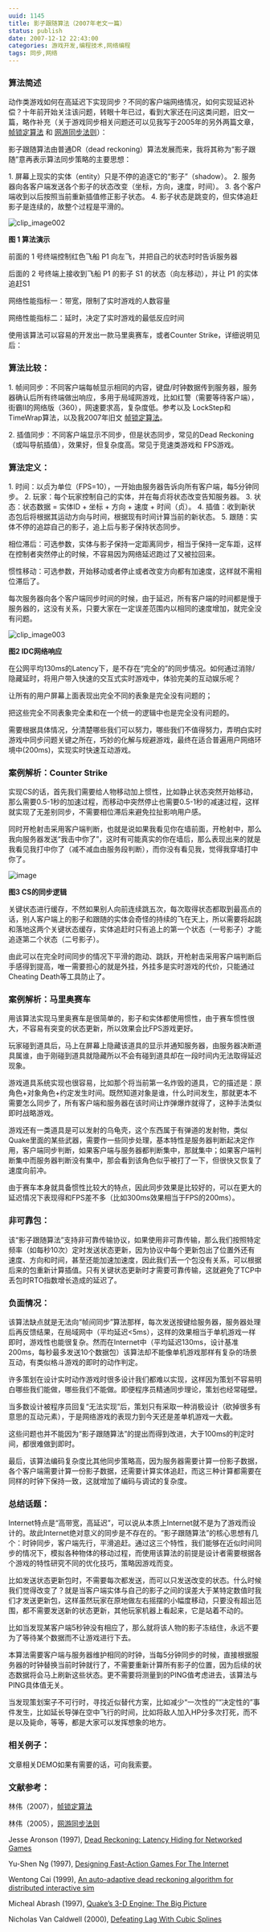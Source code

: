 ```yaml
---
uuid: 1145
title: 影子跟随算法（2007年老文一篇）
status: publish
date: 2007-12-12 22:43:00
categories: 游戏开发,编程技术,网络编程
tags: 同步,网络
---
```

### 算法简述

动作类游戏如何在高延迟下实现同步？不同的客户端网络情况，如何实现延迟补偿？十年前开始关注该问题，转眼十年已过，看到大家还在问这类问题，旧文一篇，略作补充（关于游戏同步相关问题还可以见我写于2005年的另外两篇文章，[帧锁定算法](http://www.skywind.me/blog/archives/131) 和
[网游同步法则](http://www.skywind.me/blog/archives/112)）：

影子跟随算法由普通DR（dead reckoning）算法发展而来，我将其称为“影子跟随”意再表示算法同步策略的主要思想：

1\. 屏幕上现实的实体（entity）只是不停的追逐它的“影子”（shadow）。
2\. 服务器向各客户端发送各个影子的状态改变（坐标，方向，速度，时间）。
3\. 各个客户端收到以后按照当前重新插值修正影子状态。
4\. 影子状态是跳变的，但实体追赶影子是连续的，故整个过程是平滑的。

![clip_image002](https://skywind3000.github.io/images/blog/wp-content/2015/04/clip_image002_thumb.jpg)

**图 1 算法演示**

<!--more-->

前面的 1 号终端控制红色飞船 P1 向左飞，并把自己的状态时时告诉服务器

后面的 2 号终端上接收到飞船 P1 的影子 S1 的状态（向左移动），并让 P1 的实体追赶S1

网络性能指标一：带宽，限制了实时游戏的人数容量

网络性能指标二：延时，决定了实时游戏的最低反应时间

使用该算法可以容易的开发出一款马里奥赛车，或者Counter Strike，详细说明见后：

### 算法比较：

1\. 帧间同步：不同客户端每帧显示相同的内容，键盘/时钟数据传到服务器，服务器确认后所有终端做出响应，多用于局域网游戏，比如红警（需要等待客户端），街霸II的网络版（360），网速要求高，复杂度低。参考以及 LockStep和TimeWrap算法，以及我2007年旧文 [帧锁定算法](http://www.skywind.me/blog/archives/131)。

2\. 插值同步：不同客户端显示不同步，但是状态同步，常见的Dead Reckoning（或叫导航插值），效果好，但复杂度高。常见于竞速类游戏和 FPS游戏。

### 算法定义：

1\. 时间：以贞为单位（FPS=10），一开始由服务器告诉向所有客户端，每5分钟同步。
2\. 玩家：每个玩家控制自己的实体，并在每贞将状态改变告知服务器。
3\. 状态：状态数据 = 实体ID + 坐标 + 方向 + 速度 + 时间（贞）。
4\. 插值：收到新状态包后将根据其运动方向与时间，根据现有时间计算当前的新状态。
5\. 跟随：实体不停的追踪自己的影子，追上后与影子保持状态同步。

相位滞后：可选参数，实体与影子保持一定距离同步，相当于保持一定车距，这样在控制者突然停止的时候，不容易因为网络延迟跑过了又被拉回来。

惯性移动：可选参数，开始移动或者停止或者改变方向都有加速度，这样就不需相位滞后了。

每次服务器向各个客户端同步时间的时候，由于延迟，所有客户端的时间都是慢于服务器的，这没有关系，只要大家在一定误差范围内以相同的速度增加，就完全没有问题。

![clip_image003](https://skywind3000.github.io/images/blog/wp-content/2015/04/clip_image003_thumb.gif)

**图2 IDC网络响应**

在公网平均130ms的Latency下，是不存在“完全的”的同步情况。如何通过消除/隐藏延时，将用户带入快速的交互式实时游戏中，体验完美的互动娱乐呢？

让所有的用户屏幕上面表现出完全不同的表象是完全没有问题的；

把这些完全不同表象完全柔和在一个统一的逻辑中也是完全没有问题的。

需要根据具体情况，分清楚哪些我们可以努力，哪些我们不值得努力，弄明白实时游戏中同步问题关键之所在，巧妙的化解与规避游戏，最终在适合普遍用户网络环境中(200ms)，实现实时快速互动游戏。

### 案例解析：Counter Strike

实现CS的话，首先我们需要给人物移动加上惯性，比如静止状态突然开始移动，那么需要0.5-1秒的加速过程，而移动中突然停止也需要0.5-1秒的减速过程，这样就实现了无差别同步，不需要相位滞后来避免拉扯影响用户感。

同时开枪射击采用客户端判断，也就是说如果我看见你在墙前面，开枪射中，那么我向服务器发送“我击中你了”，这时有可能真实的你在墙后，那么表现出来的就是我看见我打中你了（减不减血由服务段判断），而你没有看见我，觉得我穿墙打中你了。

![image](https://skywind3000.github.io/images/blog/wp-content/2015/04/image_thumb.png)

**图3 CS的同步逻辑**

关键状态进行缓存，不然如果别人向前连续跳五次，每次取得状态都取到最高点的话，别人客户端上的影子和跟随的实体会奇怪的持续的飞在天上，所以需要将起跳和落地这两个关键状态缓存，实体追赶时只有追上的第一个状态（一号影子）才能追逐第二个状态（二号影子）。

由此可以在完全时间同步的情况下平滑的跑动、跳跃，开枪射击采用客户端判断后手感得到提高，唯一需要担心的就是外挂，外挂多是实时游戏的代价，只能通过Cheating Death等工具防止了。

### 案例解析：马里奥赛车

用该算法实现马里奥赛车是很简单的，影子和实体都使用惯性，由于赛车惯性很大，不容易有突变的状态更新，所以效果会比FPS游戏更好。

玩家碰到道具后，马上在屏幕上隐藏该道具的显示并通知服务器，由服务器决断道具属谁，由于刚碰到道具就隐藏所以不会有碰到道具却在一段时间内无法取得延迟现象。

游戏道具系统实现也很容易，比如那个将当前第一名炸毁的道具，它的描述是：原角色+对象角色+约定发生时间。既然知道对象是谁，什么时间发生，那就更本不需要怎么同步了，所有客户端和服务器在该时间让炸弹爆炸就得了，这种手法类似即时战略游戏。

游戏还有一类道具是可以发射的乌龟壳，这个东西属于有弹道的发射物，类似Quake里面的某些武器，需要作一些同步处理，基本特性是服务器判断起决定作用，客户端同步判断，如果客户端与服务器都判断集中，那就集中；如果客户端判断集中而服务器判断没有集中，那会看到该角色似乎被打了一下，但很快又恢复了速度向前冲。

由于赛车本身就具备惯性比较大的特点，因此同步效果是比较好的，可以在更大的延迟情况下表现得和FPS差不多（比如300ms效果相当于FPS的200ms）。

### 非可靠包：

该“影子跟随算法”支持非可靠传输协议，如果使用非可靠传输，那么我们按照特定频率（如每秒10次）定时发送状态更新，因为协议中每个更新包出了位置外还有速度、方向和时间，甚至还能加速加速度，因此我们丢一个包没有关系，可以根据后来的包重新计算插值。只有关键状态更新时才需要可靠传输，这就避免了TCP中丢包时RTO指数增长造成的延迟了。

### 负面情况：

该算法缺点就是无法向“帧间同步”算法那样，每次发送按键给服务器，服务器处理后再反馈结果，在局域网中（平均延迟<5ms），这样的效果相当于单机游戏一样即时，游戏性也能很复杂。然而在Internet中（平均延迟130ms，设计基准200ms，每秒最多发送10个数据包）该算法却不能像单机游戏那样有复杂的场景互动，有类似格斗游戏的即时的动作判定。

许多策划在设计实时动作游戏时很多设计我们都难以实现，这样因为策划不容易明白哪些我们能做，哪些我们不能做。即便程序员精通同步理论，策划也经常碰壁。

当多数设计被程序员回复“无法实现”后，策划只有采取一种消极设计（砍掉很多有意思的互动元素），于是网络游戏的表现力到今天还是差单机游戏一大截。

这些问题也并不能因为“影子跟随算法”的提出而得到改进，大于100ms的判定时间，都很难做到即时。

最后，该算法编码复杂度比其他同步策略高，因为服务器需要计算一份影子数据，各个客户端需要计算一份影子数据，还需要计算实体追赶，而这三种计算都需要在同样的时钟下保持一致，这就增加了编码与调试的复杂度。

### 总结话题：

Internet特点是“高带宽，高延迟”，可以说从本质上Internet就不是为了游戏而设计的。故此Internet绝对意义的同步是不存在的。“影子跟随算法”的核心思想有几个：时钟同步，客户端先行，平滑追赶。通过这三个特性，我们能够在近似时间同步的情况下，模拟各种物体的移动过程，而使用该算法的前提是设计者需要根据各个游戏的特性研究不同的优化技巧，策略因游戏而变。

比如发送状态更新包时，不需要每次都发送，而可以只发送改变的状态。什么时候我们觉得改变了？就是当客户端实体与自己的影子之间的误差大于某特定数值时我们才发送更新包，这样虽然玩家在原地做左右摇摆的小幅度移动，只要没有超出范围，都不需要发送新的状态更新，其他玩家机器上看起来，它是站着不动的。

比如当发现某客户端5秒钟没有相应了，那么就将该人物的影子冻结住，永远不要为了等待某个数据而不让游戏进行下去。

本算法需要客户端与服务器维护相同的时钟，当每5分钟同步的时候，直接根据服务器的时钟替换当前时钟就行了，不需要重新计算所有影子的位置，因为后续的状态数据将会马上刷新这些状态。更不需要将测量到的PING值考虑进去，该算法与PING具体值无关。

当发现策划案子不可行时，寻找近似替代方案，比如减少“一次性的”“决定性的”事件发生，比如延长导弹在空中飞行的时间，比如将敌人加入HP分多次打死，而不是以及毙命，等等，都是大家可以发挥想象的地方。

### 相关例子：

文章相关DEMO如果有需要的话，可向我索要。

### 文献参考：

林伟（2007），[帧锁定算法](http://www.skywind.me/blog/archives/131)

林伟（2005），[网游同步法则](http://www.skywind.me/blog/archives/112)

Jesse Aronson (1997), [Dead Reckoning: Latency Hiding for Networked Games](http://www.gamasutra.com/features/19970919/aronson_01.htm)

Yu-Shen Ng (1997), [Designing Fast-Action Games For The Internet](http://www.gamasutra.com/features/19970905/ng_01.htm)

Wentong Cai (1999), [An auto-adaptive dead reckoning algorithm for distributed interactive sim](http://portal.acm.org/citation.cfm?id=301461)

Micheal Abrash (1997), [Quake’s 3-D Engine: The Big Picture](http://www.ddj.com/184410430;jsessionid=2MSZ10QGOFH2OQSNDLOSKHSCJUNN2JVN?_requestid=246708)

Nicholas Van Caldwell (2000), [Defeating Lag With Cubic Splines](http://www.gamedev.net/reference/articles/article914.asp)

